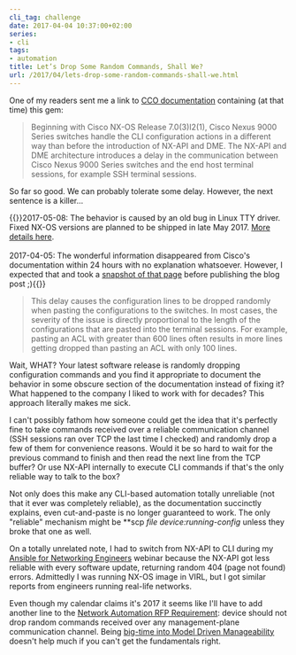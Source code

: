```yaml
---
cli_tag: challenge
date: 2017-04-04 10:37:00+02:00
series:
- cli
tags:
- automation
title: Let’s Drop Some Random Commands, Shall We?
url: /2017/04/lets-drop-some-random-commands-shall-we.html
---
```

One of my readers sent me a link to [CCO documentation](https://www.cisco.com/c/en/us/td/docs/switches/datacenter/nexus9000/sw/7-x/fundamentals/configuration/guide/b_Cisco_Nexus_9000_Series_NX-OS_Fundamentals_Configuration_Guide_7x/b_Cisco_Nexus_9000_Series_NX-OS_Fundamentals_Configuration_Guide_7x_chapter_0101.html#con_1215472) containing (at that time) this gem:

> Beginning with Cisco NX-OS Release 7.0(3)I2(1), Cisco Nexus 9000 Series switches handle the CLI configuration actions in a different way than before the introduction of NX-API and DME. The NX-API and DME architecture introduces a delay in the communication between Cisco Nexus 9000 Series switches and the end host terminal sessions, for example SSH terminal sessions.

So far so good. We can probably tolerate some delay. However, the next sentence is a killer...

{{<note update>}}2017-05-08: The behavior is caused by an old bug in Linux TTY driver. Fixed NX-OS versions are planned to be shipped in late May 2017. [More details here](/2017/05/follow-up-nexus-os-dropping.html).\
\
2017-04-05: The wonderful information disappeared from Cisco\'s documentation within 24 hours with no explanation whatsoever. However, I expected that and took a [snapshot of that page](http://web.archive.org/web/20170403161751/http://www.cisco.com/c/en/us/td/docs/switches/datacenter/nexus9000/sw/7-x/fundamentals/configuration/guide/b_Cisco_Nexus_9000_Series_NX-OS_Fundamentals_Configuration_Guide_7x/b_Cisco_Nexus_9000_Series_NX-OS_Fundamentals_Configuration_Guide_7x_chapter_0101.html) before publishing the blog post ;){{</note>}}
<!--more-->
> This delay causes the configuration lines to be dropped randomly when pasting the configurations to the switches. In most cases, the severity of the issue is directly proportional to the length of the configurations that are pasted into the terminal sessions. For example, pasting an ACL with greater than 600 lines often results in more lines getting dropped than pasting an ACL with only 100 lines.

Wait, WHAT? Your latest software release is randomly dropping configuration commands and you find it appropriate to document the behavior in some obscure section of the documentation instead of fixing it? What happened to the company I liked to work with for decades? This approach literally makes me sick.

I can't possibly fathom how someone could get the idea that it's perfectly fine to take commands received over a reliable communication channel (SSH sessions ran over TCP the last time I checked) and randomly drop a few of them for convenience reasons. Would it be so hard to wait for the previous command to finish and then read the next line from the TCP buffer? Or use NX-API internally to execute CLI commands if that's the only reliable way to talk to the box?

Not only does this make any CLI-based automation totally unreliable (not that it ever was completely reliable), as the documentation succinctly explains, even cut-and-paste is no longer guaranteed to work. The only "reliable" mechanism might be **scp *file device:*running-config** unless they broke that one as well.

On a totally unrelated note, I had to switch from NX-API to CLI during my [Ansible for Networking Engineers](http://www.ipspace.net/Ansible_for_Networking_Engineers) webinar because the NX-API got less reliable with every software update, returning random 404 (page not found) errors. Admittedly I was running NX-OS image in VIRL, but I got similar reports from engineers running real-life networks.

Even though my calendar claims it's 2017 it seems like I'll have to add another line to the [Network Automation RFP Requirement](/2016/10/network-automation-rfp-requirements.html): device should not drop random commands received over any management-plane communication channel. Being [big-time into Model Driven Manageability](/2016/10/network-automation-rfp-requirements.html?showComment=1477403406970#c1792883115184277297) doesn't help much if you can't get the fundamentals right.
